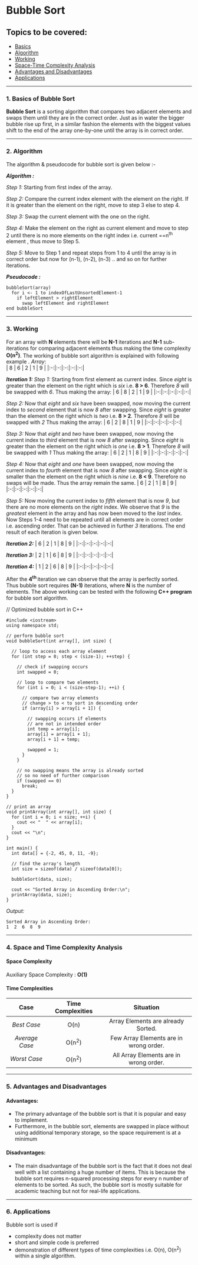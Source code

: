 # Bubble Sort

## Topics to be covered:

- [Basics](#basics-of-bubble-sort)
- [Algorithm](#algorithm)
- [Working](#working)
- [Space-Time Complexity Analysis](#space-and-time-complexity-analysis)
- [Advantages and Disadvantages](#advantages-and-disadvantages)
- [Applications](#applications)

---

### 1. Basics of Bubble Sort

**Bubble Sort** is a sorting algorithm that compares two adjacent elements and swaps them until they are in the correct order.
Just as in water the bigger bubble rise up first, in a similar fashion the elements with the biggest values shift to the end of the array one-by-one until the array is in correct order.

---

### 2. Algorithm

The algorithm & pseudocode for bubble sort is given below :-

**_Algorithm :_**

_Step 1:_ Starting from first index of the array.

_Step 2:_ Compare the current index element with the element on the right. If it is greater than the element on the right, move to step 3 else to step 4.

_Step 3:_ Swap the current element with the one on the right.

_Step 4:_ Make the element on the right as current element and move to step 2 until there is no more elements on the right index i.e. current ==n<sup>th</sup> element , thus move to Step 5.

_Step 5:_ Move to Step 1 and repeat steps from 1 to 4 until the array is in correct order but now for (n-1), (n-2), (n-3) .. and so on for further iterations.

**_Pseudocode :_**

```
bubbleSort(array)
  for i <- 1 to indexOfLastUnsortedElement-1
    if leftElement > rightElement
      swap leftElement and rightElement
end bubbleSort
```

---

### 3. Working

For an array with **N** elements there will be **N-1** iterations and **N-1** sub-iterations for comparing adjacent elements thus making the time complexity **O(n<sup>2</sup>)**.
The working of bubble sort algorithm is explained with following example .
_Array_:  
| 8 | 6 | 2 | 1 | 9 |
|:-:|:-:|:-:|:-:|:-:|

**_Iteration 1:_**
_Step 1:_ Starting from first element as current index. Since _eight_ is greater than the element on the right which is _six_ i.e. **8 > 6**. Therefore _8_ will be swapped with _6_. Thus making the array:
| 6 | 8 | 2 | 1 | 9 |
|:-:|:-:|:-:|:-:|:-:|

_Step 2:_ Now that _eight_ and _six_ have been swapped, now moving the current index to _second_ element that is now _8_ after swapping. Since _eight_ is greater than the element on the right which is _two_ i.e. **8 > 2**. Therefore _8_ will be swapped with _2_ Thus making the array:
| 6 | 2 | 8 | 1 | 9 |
|:-:|:-:|:-:|:-:|:-:|

_Step 3:_ Now that _eight_ and _two_ have been swapped, now moving the current index to _third_ element that is now _8_ after swapping. Since _eight_ is greater than the element on the right which is _one_ i.e. **8 > 1**. Therefore _8_ will be swapped with _1_ Thus making the array:
| 6 | 2 | 1 | 8 | 9 |
|:-:|:-:|:-:|:-:|:-:|

_Step 4:_ Now that _eight_ and _one_ have been swapped, now moving the current index to _fourth_ element that is now _8_ after swapping. Since _eight_ is smaller than the element on the right which is _nine_ i.e. **8 < 9**. Therefore no swaps will be made. Thus the array remain the same.
| 6 | 2 | 1 | 8 | 9 |
|:-:|:-:|:-:|:-:|:-:|

_Step 5:_ Now moving the current index to _fifth_ element that is now _9_, but there are no more elements on the _right_ index. We observe that _9_ is the _greatest_ element in the array and has now been moved to the _last_ index. Now Steps 1-4 need to be repeated until all elements are in correct order i.e. ascending order. That can be achieved in further _3_ iterations. The end result of each iteration is given below.

**_Iteration 2:_**
| 6 | 2 | 1 | 8 | 9 |
|:-:|:-:|:-:|:-:|:-:|

**_Iteration 3:_**
| 2 | 1 | 6 | 8 | 9 |
|:-:|:-:|:-:|:-:|:-:|

**_Iteration 4:_**
| 1 | 2 | 6 | 8 | 9 |
|:-:|:-:|:-:|:-:|:-:|

After the **4<sup>th </sup>** iteration we can observe that the array is perfectly sorted. Thus bubble sort requires **(N-1)** iterations, where **N** is the number of elements.
The above working can be tested with the following **C++ program** for bubble sort algorithm.

// Optimized bubble sort in C++

```
#include <iostream>
using namespace std;

// perform bubble sort
void bubbleSort(int array[], int size) {

  // loop to access each array element
  for (int step = 0; step < (size-1); ++step) {

    // check if swapping occurs
    int swapped = 0;

    // loop to compare two elements
    for (int i = 0; i < (size-step-1); ++i) {

      // compare two array elements
      // change > to < to sort in descending order
      if (array[i] > array[i + 1]) {

        // swapping occurs if elements
        // are not in intended order
        int temp = array[i];
        array[i] = array[i + 1];
        array[i + 1] = temp;

        swapped = 1;
      }
    }

    // no swapping means the array is already sorted
    // so no need of further comparison
    if (swapped == 0)
      break;
  }
}

// print an array
void printArray(int array[], int size) {
  for (int i = 0; i < size; ++i) {
    cout << "  " << array[i];
  }
  cout << "\n";
}

int main() {
  int data[] = {-2, 45, 0, 11, -9};

  // find the array's length
  int size = sizeof(data) / sizeof(data[0]);

  bubbleSort(data, size);

  cout << "Sorted Array in Ascending Order:\n";
  printArray(data, size);
}
```

_Output:_

```
Sorted Array in Ascending Order:
1  2  6  8  9
```

---

### 4. Space and Time Complexity Analysis

#### Space Complexity

Auxiliary Space Complexity : **O(1)**

#### Time Complexities

|      Case      | Time Complexities |               Situation                |
| :------------: | :---------------: | :------------------------------------: |
|  _Best Case_   |       O(n)        |   Array Elements are already Sorted.   |
| _Average Case_ | O(n<sup>2</sup>)  | Few Array Elements are in wrong order. |
|  _Worst Case_  | O(n<sup>2</sup>)  | All Array Elements are in wrong order. |

---

### 5. Advantages and Disadvantages

#### Advantages:

- The primary advantage of the bubble sort is that it is popular and easy to implement.
- Furthermore, in the bubble sort, elements are swapped in place without using additional temporary storage, so the space requirement is at a minimum

#### Disadvantages:

- The main disadvantage of the bubble sort is the fact that it does not deal well with a list containing a huge number of items. This is because the bubble sort requires n-squared processing steps for every n number of elements to be sorted. As such, the bubble sort is mostly suitable for academic teaching but not for real-life applications.

---

### 6. Applications

Bubble sort is used if

- complexity does not matter
- short and simple code is preferred
- demonstration of different types of time complexities i.e. O(n), O(n<sup>2</sup>) within a single algorithm.
